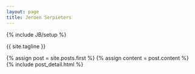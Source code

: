 ```yaml
---
layout: page
title: Jeroen Serpieters
---
```

{% include JB/setup %}

{{ site.tagline }}

<div class="blog-index">
  {% assign post = site.posts.first %}
  {% assign content = post.content %}
  {% include post_detail.html %}
</div>
